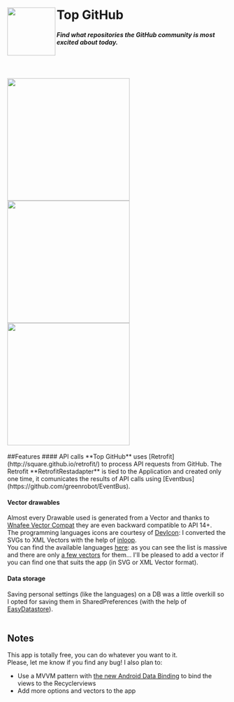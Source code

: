 # Top GitHub <img src="https://raw.githubusercontent.com/mmazzarolo/top-github/master/extras/web_hi_res_120.png" width="110" align="left"> 
##### *Find what repositories the GitHub community is most excited about today.*
<br/>
<br/>
<br/>
<img src="https://raw.githubusercontent.com/mmazzarolo/top-github/master/extras/screen-main.png" width="280">
<img src="https://raw.githubusercontent.com/mmazzarolo/top-github/master/extras/screen-languages.png" width="280">
<img src="https://raw.githubusercontent.com/mmazzarolo/top-github/master/extras/screen-edit-languages.png" width="280">
<br/>
<br/>
##Features
#### API calls
**Top GitHub** uses [Retrofit](http://square.github.io/retrofit/) to process API requests from GitHub.  
The Retrofit **RetrofitRestadapter** is tied to the Application and created only one time, it comunicates the results of API calls using [Eventbus](https://github.com/greenrobot/EventBus).
<br/>

#### Vector drawables
Almost every Drawable used is generated from a Vector and thanks to [Wnafee Vector Compat](https://github.com/wnafee/vector-compat) they are even backward compatible to API 14+.  
The programming languages icons are courtesy of [DevIcon](http://devicon.fr/): I converted the SVGs to XML Vectors with the help of [inloop](http://inloop.github.io/svg2android/).  
You can find the available languages [here](https://github.com/mmazzarolo/top-github/blob/master/app/src/main/res/values/arrays.xml): as you can see the list is massive and there are only [a few vectors](https://github.com/mmazzarolo/top-github/tree/master/app/src/main/res/drawable) for them... I'll be pleased to add a vector if you can find one that suits the app (in SVG or XML Vector format).
<br/>

#### Data storage
Saving personal settings (like the languages) on a DB was a little overkill so I opted for saving them in SharedPreferences (with the help of [EasyDatastore](https://github.com/fdoyle/EasyDatastore])).
<br/>
<br/>

## Notes
This app is totally free, you can do whatever you want to it.  
Please, let me know if you find any bug!
I also plan to:
* Use a MVVM pattern with [the new Android Data Binding](https://developer.android.com/tools/data-binding/guide.html) to bind the views to the Recyclerviews
* Add more options and vectors to the app
<br/>
